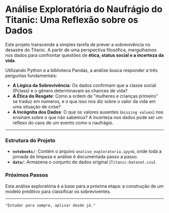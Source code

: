 # Análise Exploratória do Naufrágio do Titanic: Uma Reflexão sobre os Dados

Este projeto transcende a simples tarefa de prever a sobrevivência no desastre do Titanic. A partir de uma perspectiva filosófica, mergulhamos nos dados para confrontar questões de **ética, status social e a incerteza da vida**.

Utilizando Python e a biblioteca Pandas, a análise busca responder a três perguntas fundamentais:

- **A Lógica da Sobrevivência**: Os dados confirmam que a classe social (Pclass) e o gênero determinavam as chances de vida?
- **A Ética do Resgate**: Como a ordem de "mulheres e crianças primeiro" se traduz em números, e o que isso nos diz sobre o valor da vida em uma situação de crise?
- **A Incógnita dos Dados**: O que os valores ausentes (`missing values`) nos ensinam sobre o que não sabemos? A incerteza nos dados pode ser um reflexo do caos de um evento como o naufrágio.

---

### Estrutura do Projeto

- **`notebooks/`**: Contém o arquivo `analise_exploratoria.ipynb`, onde toda a jornada de limpeza e análise é documentada passo a passo.
- **`data/`**: Armazena o conjunto de dados original (`Titanic-Dataset.csv`).

### Próximos Passos

Esta análise exploratória é a base para a próxima etapa: a construção de um modelo preditivo para classificar os sobreviventes.

---
`"Estudar para sempre, aplicar desde já."`
